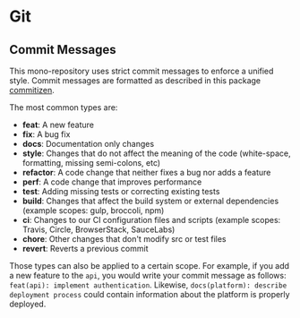 # Git

## Commit Messages

This mono-repository uses strict commit messages to enforce a unified style.
Commit messages are formatted as described in this package [commitizen](https://github.com/commitizen/conventional-commit-types/blob/master/index.json).

The most common types are:

- **feat**: A new feature
- **fix**: A bug fix
- **docs**: Documentation only changes
- **style**: Changes that do not affect the meaning of the code (white-space, formatting, missing semi-colons, etc)
- **refactor**: A code change that neither fixes a bug nor adds a feature
- **perf**: A code change that improves performance
- **test**: Adding missing tests or correcting existing tests
- **build**: Changes that affect the build system or external dependencies (example scopes: gulp, broccoli, npm)
- **ci**: Changes to our CI configuration files and scripts (example scopes: Travis, Circle, BrowserStack, SauceLabs)
- **chore**: Other changes that don't modify src or test files
- **revert**: Reverts a previous commit

Those types can also be applied to a certain scope. For example, if you add a new feature to the `api`, you would write your commit message as follows: `feat(api): implement authentication`. Likewise, `docs(platform): describe deployment process` could contain information about the platform is properly deployed.
